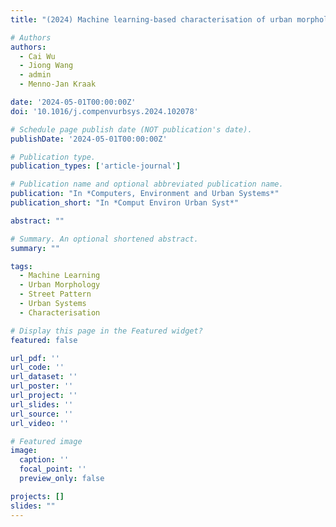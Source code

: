 ```yaml
---
title: "(2024) Machine learning-based characterisation of urban morphology with the street pattern. Computers, Environment and Urban Systems, 109, 102078"

# Authors
authors:
  - Cai Wu
  - Jiong Wang
  - admin
  - Menno-Jan Kraak

date: '2024-05-01T00:00:00Z'
doi: '10.1016/j.compenvurbsys.2024.102078'

# Schedule page publish date (NOT publication's date).
publishDate: '2024-05-01T00:00:00Z'

# Publication type.
publication_types: ['article-journal']

# Publication name and optional abbreviated publication name.
publication: "In *Computers, Environment and Urban Systems*"
publication_short: "In *Comput Environ Urban Syst*"

abstract: ""

# Summary. An optional shortened abstract.
summary: ""

tags:
  - Machine Learning
  - Urban Morphology
  - Street Pattern
  - Urban Systems
  - Characterisation

# Display this page in the Featured widget?
featured: false

url_pdf: ''
url_code: ''
url_dataset: ''
url_poster: ''
url_project: ''
url_slides: ''
url_source: ''
url_video: ''

# Featured image
image:
  caption: ''
  focal_point: ''
  preview_only: false

projects: []
slides: ""
---
```

